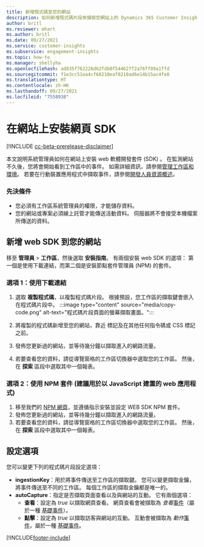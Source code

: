 ```yaml
---
title: 新增程式碼至您的網站
description: 如何新增程式碼片段來擷取您網站上的 Dynamics 365 Customer Insights 事件。
author: britl
ms.reviewer: mhart
ms.author: britl
ms.date: 09/27/2021
ms.service: customer-insights
ms.subservice: engagement-insights
ms.topic: how-to
ms.manager: shellyha
ms.openlocfilehash: ad835f762226d62fdb0f544627f2a76ff09a1ffd
ms.sourcegitcommit: f1e3cc51ea4cf68210eaf0210ad6e14b15ac4fe8
ms.translationtype: HT
ms.contentlocale: zh-HK
ms.lasthandoff: 09/27/2021
ms.locfileid: "7558938"
---
```

# <a name="install-the-web-sdk-on-a-website"></a>在網站上安裝網頁 SDK

[!INCLUDE [cc-beta-prerelease-disclaimer](includes/cc-beta-prerelease-disclaimer.md)]

本文說明系統管理員如何在網站上安裝 web 軟體開發套件 (SDK) 。 在監測網站不久後，您將會開始看到工作區中的事件。 如需詳細資訊，請參閱[管理工作區和環境](manage-environments-workspaces.md)。 若要在行動裝置應用程式中擷取事件，請參閱[開發人員資源概述](developer-resources.md)。


### <a name="prerequisites"></a>先決條件

* 您必須有工作區系統管理員的權限，才能儲存資料。
* 您的網站或專案必須線上託管才能傳送活動資料。 伺服器將不會接受本機檔案所傳送的資料。


## <a name="add-web-sdk-to-your-website"></a>新增 web SDK 到您的網站

移至 **管理員** > **工作區**，然後選取 **安裝指南**。 有兩個安裝 web SDK 的選項： 第一個是使用下載連結，而第二個是安裝節點套件管理員 (NPM) 的套件。

### <a name="option-1-using-the-download-link"></a>選項 1：使用下載連結

1. 選取 **複製程式碼**，以複製程式碼片段。 根據預設，您工作區的擷取鍵會嵌入在程式碼片段中。
  :::image type="content" source="media/copy-code.png" alt-text="程式碼片段頁面的螢幕擷取畫面。":::

1. 將複製的程式碼新增至您的網站，靠近 <head> 標記及在其他任何指令碼或 CSS 標記之前。
1. 發佈您更新過的網站，並等待幾分鐘以擷取進入的網路流量。
1. 若要查看您的資料，請從導覽窗格的工作區切換器中選取您的工作區。 然後，在 **探索** 區段中選取其中一個報表。

### <a name="option-2-using-the-npm-package-recommended-for-javascript-based-web-apps"></a>選項 2：使用 NPM 套件 (建議用於以 JavaScript 建置的 web 應用程式)

1. 移至我們的 [NPM 網頁](https://www.npmjs.com/package/engagementinsights-web)，並遵循指示安裝並設定 WEB SDK NPM 套件。
1. 發佈您更新過的網站，並等待幾分鐘以擷取進入的網路流量。
1. 若要查看您的資料，請從導覽窗格的工作區切換器中選取您的工作區。 然後，在 **探索** 區段中選取其中一個報表。

## <a name="configuration-options"></a>設定選項

您可以變更下列的程式碼片段設定選項：

- **ingestionKey**：用於將事件傳送至工作區的擷取鍵。 您可以變更擷取金鑰，將事件傳送至不同的工作區。 每個工作區的擷取金鑰都是唯一的。
- **autoCapture**：指定是否擷取頁面查看以及與網站的互動。 它有兩個選項：
    - **查看**：設定為 *true* 以擷取網頁查看。 網頁查看會被擷取為 *查看*[事件](glossary.md#event)（屬於一種 [基礎事件](glossary.md#base-event)）。
    - **點擊**：設定為 *true* 以擷取訪客與網站的互動。 互動會被擷取為 *動作*[事件](glossary.md#event)，屬於一種 [基礎事件](glossary.md#base-event)。

[!INCLUDE[footer-include](../includes/footer-banner.md)]
